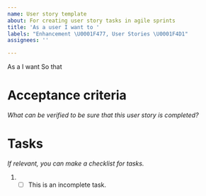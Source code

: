 ```yaml
---
name: User story template
about: For creating user story tasks in agile sprints
title: 'As a user I want to '
labels: "Enhancement \U0001F477, User Stories \U0001F4D1"
assignees: ''

---
```


As a <user or stakeholder type>
I want <some software feature>
So that <some business value>

# Acceptance criteria
*What can be verified to be sure that this user story is completed?*

# Tasks
*If relevant, you can make a checklist for tasks.*

1. - [ ] This is an incomplete task.
